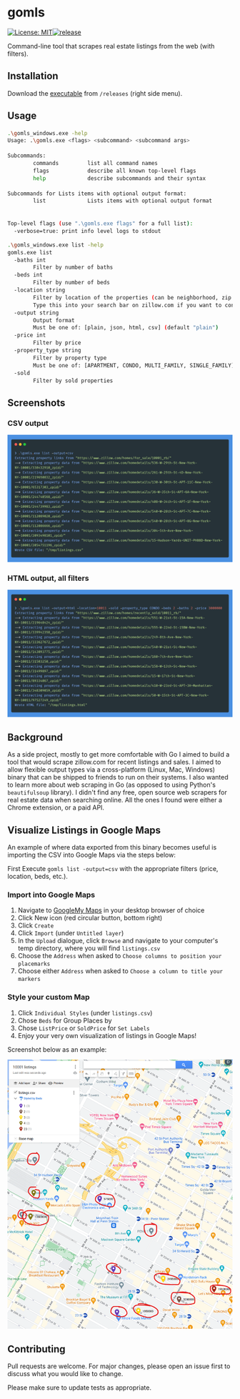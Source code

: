 # gomls

[![License:
MIT](https://img.shields.io/badge/License-MIT-blue.svg)](https://github.com/TsekNet/gomls/blob/master/LICENSE)[![release](https://github.com/TsekNet/gomls/actions/workflows/release.yml/badge.svg)](https://github.com/TsekNet/gomls/actions/workflows/release.yml)

Command-line tool that scrapes real estate listings from the web (with filters).

## Installation

Download the [executable](https://github.com/TsekNet/gomls/releases) from `/releases` (right side menu).

## Usage

```sh
.\gomls_windows.exe -help
Usage: .\gomls.exe <flags> <subcommand> <subcommand args>

Subcommands:
        commands         list all command names
        flags            describe all known top-level flags
        help             describe subcommands and their syntax

Subcommands for Lists items with optional output format:
        list             Lists items with optional output format


Top-level flags (use ".\gomls.exe flags" for a full list):
  -verbose=true: print info level logs to stdout
  ```

```sh
.\gomls_windows.exe list -help
gomls.exe list
  -baths int
        Filter by number of baths
  -beds int
        Filter by number of beds
  -location string
        Filter by location of the properties (can be neighborhood, zip code, etc.).
        Type this into your search bar on zillow.com if you want to confirm the format. (default "10001")
  -output string
        Output format
        Must be one of: [plain, json, html, csv] (default "plain")
  -price int
        Filter by price
  -property_type string
        Filter by property type
        Must be one of: [APARTMENT, CONDO, MULTI_FAMILY, SINGLE_FAMILY]
  -sold
        Filter by sold properties
```

## Screenshots

### CSV output

![CSV, no filter](media/csv.png)

### HTML output, all filters

![HTML with filter](media/html.png)

## Background

As a side project, mostly to get more comfortable with Go I aimed to build a tool that would scrape zillow.com for recent listings and sales. I aimed to allow flexible output types via a cross-platform (Linux, Mac, Windows) binary that can be shipped to friends to run on their systems. I also wanted to learn more about web scraping in Go (as opposed to using Python's `beautifulsoup` library). I didn't find any free, open source web scrapers for real estate data when searching online. All the ones I found were either a Chrome extension, or a paid API.

## Visualize Listings in Google Maps

An example of where data exported from this binary becomes useful is importing the CSV into Google Maps via the steps below:

First Execute `gomls list -output=csv` with the appropriate filters (price, location, beds, etc.).

### Import into Google Maps

1. Navigate to [GoogleMy Maps](https://www.google.com/maps/d/u/0/home?hl=en&hl=en) in your desktop browser of choice
1. Click New icon (red circular button, bottom right)
1. Click `Create`
1. Click `Import` (under `Untitled layer`)
1. In the `Upload` dialogue, click `Browse` and navigate to your computer's temp directory, where you will find `listings.csv`
1. Choose the `Address` when asked to `Choose columns to position your placemarks`
1. Choose either `Address` when asked to `Choose a column to title your markers`

### Style your custom Map

1. Click `Individual Styles` (under `listings.csv`)
1. Chose `Beds` for Group Places by
1. Chose `ListPrice` or `SoldPrice` for `Set Labels`
1. Enjoy your very own visualization of listings in Google Maps!

Screenshot below as an example:

![Custom Google Map](media/maps.png)

## Contributing

Pull requests are welcome. For major changes, please open an issue first to discuss what you would like to change.

Please make sure to update tests as appropriate.
